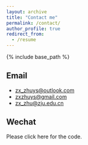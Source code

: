 ```yaml
---
layout: archive
title: "Contact me"
permalink: /contact/
author_profile: true
redirect_from:
  - /resume
---
```


{% include base_path %}



## Email

* zx_zhuys@outlook.com
* zxzhuys@gmail.com
* zx_zhu@zju.edu.cn

## Wechat

Please click here for the code.



